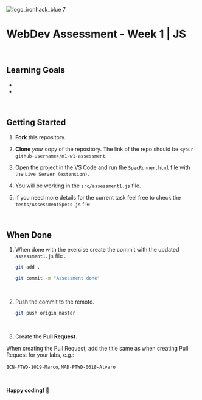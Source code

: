 ![logo_ironhack_blue 7](https://user-images.githubusercontent.com/23629340/40541063-a07a0a8a-601a-11e8-91b5-2f13e4e6b441.png)

# WebDev Assessment - Week 1 | JS

<br>

## Learning Goals



- 
- 



<br>

## Getting Started

1. **Fork** this repository.

   

2. **Clone** *your* copy of the repository. The link of the repo should be `<your-github-username>/m1-w1-assessment`.

   

3. Open the project in the VS Code and run the `SpecRunner.html` file with the `Live Server (extension)`.

4. You will be working in the `src/assessment1.js` file.

   

5. If you need more details for the current task feel free to check the `tests/AssessmentSpecs.js` file



<br>


## When Done

1. When done with the exercise create the commit with the updated `assessment1.js` file .

   ```bash
   git add .
   
   git commit -m "Assessment done"
   ```
   
 <br>
   

2. Push the commit to the remote.

   ```bash
   git push origin master
   ```

<br>

3. Create the **Pull Request**.

When creating the Pull Request, add the title same as when creating Pull Request for your labs, e.g.:

`BCN-FTWD-1019-Marco`, `MAD-PTWD-0618-Alvaro`

<br>



**Happy coding!** :rocket:


